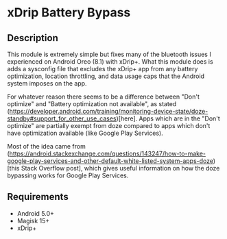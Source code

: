 # **xDrip Battery Bypass**
## Description
This module is extremely simple but fixes many of the bluetooth issues I experienced on Android Oreo (8.1) with xDrip+. What this module does is adds a sysconfig file that excludes the xDrip+ app from any battery optimization, location throttling, and data usage caps that the Android system imposes on the app. 

For whatever reason there seems to be a difference between "Don't optimize" and "Battery optimization not available", as stated (https://developer.android.com/training/monitoring-device-state/doze-standby#support_for_other_use_cases)[here]. Apps which are in the "Don't optimize" are partially exempt from doze compared to apps which don't have optimization available (like Google Play Services). 

Most of the idea came from (https://android.stackexchange.com/questions/143247/how-to-make-google-play-services-and-other-default-white-listed-system-apps-doze)[this Stack Overflow post], which gives useful information on how the doze bypassing works for Google Play Services.

## Requirements
- Android 5.0+
- Magisk 15+
- xDrip+